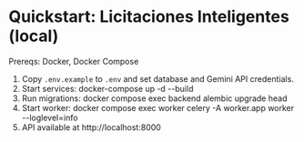 # Quickstart: Licitaciones Inteligentes (local)

Prereqs: Docker, Docker Compose

1. Copy `.env.example` to `.env` and set database and Gemini API credentials.
2. Start services:
   docker-compose up -d --build
3. Run migrations:
   docker compose exec backend alembic upgrade head
4. Start worker:
   docker compose exec worker celery -A worker.app worker --loglevel=info
5. API available at http://localhost:8000
